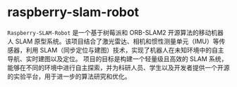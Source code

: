 # raspberry-slam-robot
`Raspberry-SLAM-Robot` 是一个基于树莓派和 ORB-SLAM2 开源算法的移动机器人 SLAM 原型系统。该项目结合了激光雷达、相机和惯性测量单元（IMU）等传感器，利用 SLAM（同步定位与建图）技术，实现了机器人在未知环境中的自主导航、实时建图以及定位。  项目的目标是构建一个轻量级且高效的 SLAM 系统，能够在不同的环境中进行自主探索，并为科研人员、学生以及开发者提供一个开源的实验平台，用于进一步的算法研究和优化。

